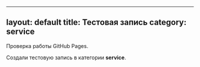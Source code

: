 
---
layout: default
title: Тестовая запись
category: service
---

Проверка работы GitHub Pages.

<!--more-->

Создали тестовую запись в категории **service**.

